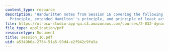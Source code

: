 ```yaml
---
content_type: resource
description: 'Handwritten notes from Session 16 covering the following topics: D''Alembert''s
  Principle, extended Hamilton''s principle, and principle of least action.'
file: https://ol-ocw-studio-app-qa.s3.amazonaws.com/courses/2-032-dynamics-fall-2004/a5349b6a273451a593d4e2f942c9fa5a_session_16.pdf
file_type: application/pdf
resourcetype: Document
title: session_16.pdf
uid: a5349b6a-2734-51a5-93d4-e2f942c9fa5a
---
```

